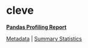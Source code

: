 # cleve

[**Pandas Profiling Report**](https://epistasislab.github.io/penn-ml-benchmarks/profile/cleve.html)

[Metadata](metadata.yaml) | [Summary Statistics](summary_stats.tsv)
